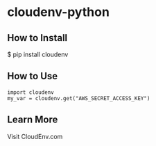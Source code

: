 # cloudenv-python

## How to Install

$ pip install cloudenv

## How to Use

```
import cloudenv
my_var = cloudenv.get("AWS_SECRET_ACCESS_KEY")
```

## Learn More

Visit CloudEnv.com